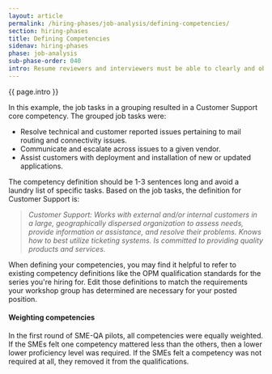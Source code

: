 ```yaml
---
layout: article
permalink: /hiring-phases/job-analysis/defining-competencies/
section: hiring-phases
title: Defining Competencies
sidenav: hiring-phases
phase: job-analysis
sub-phase-order: 040
intro: Resume reviewers and interviewers must be able to clearly and objectively evaluate an applicant against competencies that you've defined before assessments begin. To define your competencies, document what it looks like when an applicant has that skill. You'll list these definitions in the job announcement as required qualifications.
---
```


<p class="usa-intro">
  {{ page.intro }}
</p>

In this example, the job tasks in a grouping resulted in a Customer Support core competency. The grouped job tasks were:

- Resolve technical and customer reported issues pertaining to mail routing and connectivity issues.
- Communicate and escalate across issues to a given vendor.
- Assist customers with deployment and installation of new or updated applications.

The competency definition should be 1-3 sentences long and avoid a laundry list of specific tasks. Based on the job tasks, the definition for Customer Support is:

> *Customer Support: Works with external and/or internal customers in a large, geographically dispersed organization to assess needs, provide information or assistance, and resolve their problems. Knows how to best utilize ticketing systems. Is committed to providing quality products and services.*

When defining your competencies, you may find it helpful to refer to existing competency definitions like the OPM qualification standards for the series you're hiring for. Edit those definitions to match the requirements your workshop group has determined are necessary for your posted position.

#### Weighting competencies

In the first round of SME-QA pilots, all competencies were equally weighted. If the SMEs felt one competency mattered less than the others, then a lower lower proficiency level was required. If the SMEs felt a competency was not required at all, they removed it from the qualifications.
